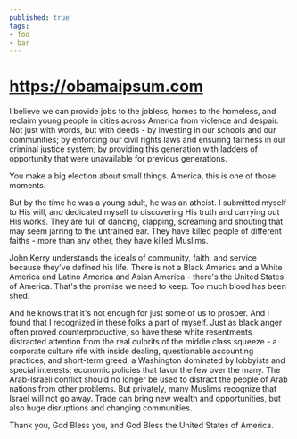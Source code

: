 ```yaml
---
published: true
tags:
- foo
- bar
---
```


# https://obamaipsum.com

I believe we can provide jobs to the jobless, homes to the homeless, and reclaim
young people in cities across America from violence and despair. Not just with
words, but with deeds - by investing in our schools and our communities; by
enforcing our civil rights laws and ensuring fairness in our criminal justice
system; by providing this generation with ladders of opportunity that were
unavailable for previous generations.

You make a big election about small things. America, this is one of those
moments.

But by the time he was a young adult, he was an atheist. I submitted myself to
His will, and dedicated myself to discovering His truth and carrying out His
works. They are full of dancing, clapping, screaming and shouting that may seem
jarring to the untrained ear. They have killed people of different faiths - more
than any other, they have killed Muslims.

John Kerry understands the ideals of community, faith, and service because
they've defined his life. There is not a Black America and a White America and
Latino America and Asian America - there's the United States of America. That's
the promise we need to keep. Too much blood has been shed.

And he knows that it's not enough for just some of us to prosper. And I found
that I recognized in these folks a part of myself. Just as black anger often
proved counterproductive, so have these white resentments distracted attention
from the real culprits of the middle class squeeze - a corporate culture rife
with inside dealing, questionable accounting practices, and short-term greed; a
Washington dominated by lobbyists and special interests; economic policies that
favor the few over the many. The Arab-Israeli conflict should no longer be used
to distract the people of Arab nations from other problems. But privately, many
Muslims recognize that Israel will not go away. Trade can bring new wealth and
opportunities, but also huge disruptions and changing communities.

Thank you, God Bless you, and God Bless the United States of America.
